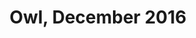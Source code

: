 ---
title: Owl, December 2016
showTitle: true
image: /img/drawings/owl.jpg
materials: pencil, blending stump, colored pencils
description:
---